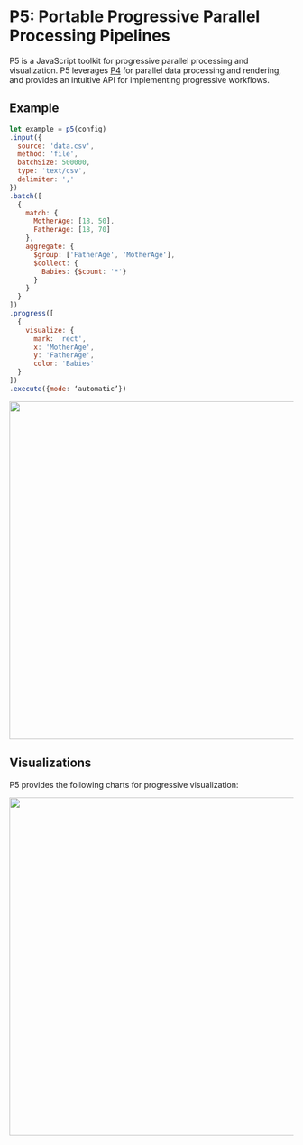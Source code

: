 # P5: Portable Progressive Parallel Processing Pipelines

P5 is a JavaScript toolkit for progressive parallel processing and visualization. P5 leverages [P4](https://github.com/jpkli/p4) for parallel data processing and rendering, and provides an intuitive API for implementing progressive workflows. 


## Example 
```javascript
let example = p5(config)
.input({
  source: 'data.csv',
  method: 'file',
  batchSize: 500000,
  type: 'text/csv',
  delimiter: ','
})
.batch([
  {
    match: {
      MotherAge: [18, 50],
      FatherAge: [18, 70]
    },
    aggregate: {
      $group: ['FatherAge', 'MotherAge'],
      $collect: {
        Babies: {$count: '*'}
      }
    }
  }
])
.progress([
  {
    visualize: {
      mark: 'rect',
      x: 'MotherAge',
      y: 'FatherAge',
      color: 'Babies'
  }
])
.execute({mode: ‘automatic’})
```

<img width=600 src="https://jpkli.github.io/demos/images/p5/example.png">


## Visualizations
P5 provides the following charts for progressive visualization:

<img width=600 src="https://jpkli.github.io/demos/images/p5/charts.png">